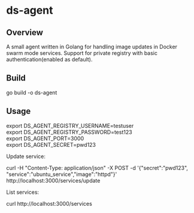 # ds-agent

Overview
---
A small agent written in Golang for handling image updates in Docker swarm mode services. Support for private registry with basic authentication(enabled as default).

Build
---

go build -o ds-agent 

Usage
---

export DS_AGENT_REGISTRY_USERNAME=testuser  
export DS_AGENT_REGISTRY_PASSWORD=test123   
export DS_AGENT_PORT=3000  
export DS_AGENT_SECRET=pwd123

Update service:

curl -H "Content-Type: application/json" -X POST -d '{"secret":"pwd123", "service":"ubuntu_service","image":"httpd"}' http://localhost:3000/services/update

List services:

curl http://localhost:3000/services
